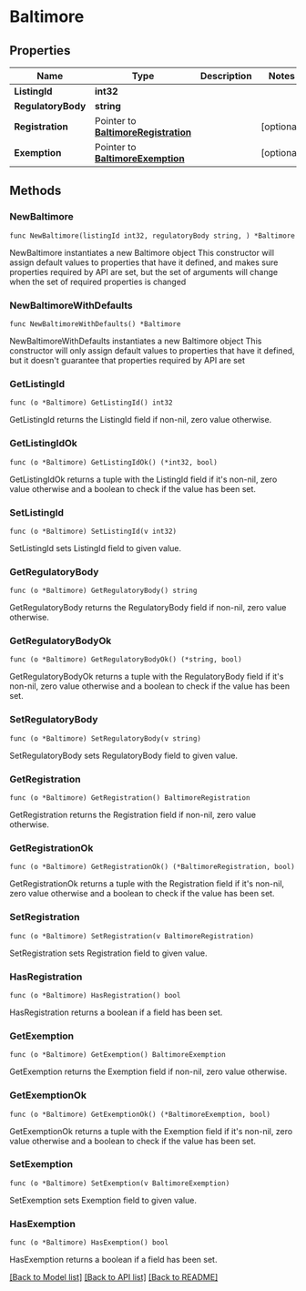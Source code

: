 # Baltimore

## Properties

Name | Type | Description | Notes
------------ | ------------- | ------------- | -------------
**ListingId** | **int32** |  | 
**RegulatoryBody** | **string** |  | 
**Registration** | Pointer to [**BaltimoreRegistration**](BaltimoreRegistration.md) |  | [optional] 
**Exemption** | Pointer to [**BaltimoreExemption**](BaltimoreExemption.md) |  | [optional] 

## Methods

### NewBaltimore

`func NewBaltimore(listingId int32, regulatoryBody string, ) *Baltimore`

NewBaltimore instantiates a new Baltimore object
This constructor will assign default values to properties that have it defined,
and makes sure properties required by API are set, but the set of arguments
will change when the set of required properties is changed

### NewBaltimoreWithDefaults

`func NewBaltimoreWithDefaults() *Baltimore`

NewBaltimoreWithDefaults instantiates a new Baltimore object
This constructor will only assign default values to properties that have it defined,
but it doesn't guarantee that properties required by API are set

### GetListingId

`func (o *Baltimore) GetListingId() int32`

GetListingId returns the ListingId field if non-nil, zero value otherwise.

### GetListingIdOk

`func (o *Baltimore) GetListingIdOk() (*int32, bool)`

GetListingIdOk returns a tuple with the ListingId field if it's non-nil, zero value otherwise
and a boolean to check if the value has been set.

### SetListingId

`func (o *Baltimore) SetListingId(v int32)`

SetListingId sets ListingId field to given value.


### GetRegulatoryBody

`func (o *Baltimore) GetRegulatoryBody() string`

GetRegulatoryBody returns the RegulatoryBody field if non-nil, zero value otherwise.

### GetRegulatoryBodyOk

`func (o *Baltimore) GetRegulatoryBodyOk() (*string, bool)`

GetRegulatoryBodyOk returns a tuple with the RegulatoryBody field if it's non-nil, zero value otherwise
and a boolean to check if the value has been set.

### SetRegulatoryBody

`func (o *Baltimore) SetRegulatoryBody(v string)`

SetRegulatoryBody sets RegulatoryBody field to given value.


### GetRegistration

`func (o *Baltimore) GetRegistration() BaltimoreRegistration`

GetRegistration returns the Registration field if non-nil, zero value otherwise.

### GetRegistrationOk

`func (o *Baltimore) GetRegistrationOk() (*BaltimoreRegistration, bool)`

GetRegistrationOk returns a tuple with the Registration field if it's non-nil, zero value otherwise
and a boolean to check if the value has been set.

### SetRegistration

`func (o *Baltimore) SetRegistration(v BaltimoreRegistration)`

SetRegistration sets Registration field to given value.

### HasRegistration

`func (o *Baltimore) HasRegistration() bool`

HasRegistration returns a boolean if a field has been set.

### GetExemption

`func (o *Baltimore) GetExemption() BaltimoreExemption`

GetExemption returns the Exemption field if non-nil, zero value otherwise.

### GetExemptionOk

`func (o *Baltimore) GetExemptionOk() (*BaltimoreExemption, bool)`

GetExemptionOk returns a tuple with the Exemption field if it's non-nil, zero value otherwise
and a boolean to check if the value has been set.

### SetExemption

`func (o *Baltimore) SetExemption(v BaltimoreExemption)`

SetExemption sets Exemption field to given value.

### HasExemption

`func (o *Baltimore) HasExemption() bool`

HasExemption returns a boolean if a field has been set.


[[Back to Model list]](../README.md#documentation-for-models) [[Back to API list]](../README.md#documentation-for-api-endpoints) [[Back to README]](../README.md)


